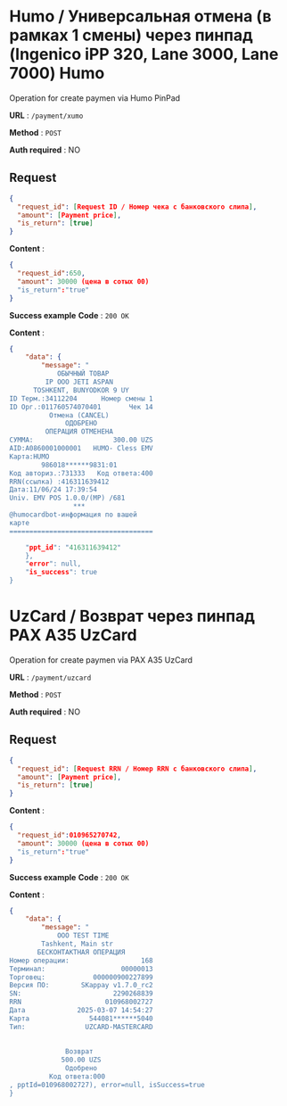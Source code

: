 # Humo / Универсальная отмена (в рамках 1 смены) через пинпад (Ingenico iPP 320, Lane 3000, Lane 7000) Humo

Operation for create paymen via Humo PinPad

**URL** : `/payment/xumo`

**Method** : `POST`

**Auth required** : NO
## Request 
```json
{
  "request_id": [Request ID / Номер чека с банковского слипа],
  "amount": [Payment price],
  "is_return": [true]
}
```
**Content** :
```json
{
  "request_id":650,
  "amount": 30000 (цена в сотых 00)
  "is_return":"true"
}
```

**Success example**
**Code** : `200 OK`

**Content** :
```json
{
    "data": {
        "message": "
            ОБЫЧНЫЙ ТОВАР
         IP OOO JETI ASPAN
      TOSHKENT, BUNYODKOR 9 UY
ID Терм.:34112204      Номер смены 1
ID Орг.:011760574070401       Чек 14
          Отмена (CANCEL)
              ОДОБРЕНО
         ОПЕРАЦИЯ ОТМЕНЕНА
СУММА:                    300.00 UZS
AID:A0860001000001   HUMO- Cless EMV
Карта:HUMO
        986018******9831:01
Код авториз.:731333   Код ответа:400
RRN(ссылка) :416311639412
Дата:11/06/24 17:39:54
Univ. EMV POS 1.0.0/(MP) /681
                ***
@humocardbot-информация по вашей
карте
====================================

	"ppt_id": "416311639412"
    },
    "error": null,
    "is_success": true
}
```

# UzCard / Возврат через пинпад PAX A35 UzCard

Operation for create paymen via PAX A35 UzCard

**URL** : `/payment/uzcard`

**Method** : `POST`

**Auth required** : NO
## Request 
```json
{
  "request_id": [Request RRN / Номер RRN с банковского слипа],
  "amount": [Payment price],
  "is_return": [true]
}
```
**Content** :
```json
{
  "request_id":010965270742,
  "amount": 30000 (цена в сотых 00)
  "is_return":"true"
}
```

**Success example**
**Code** : `200 OK`

**Content** :
```json
{
    "data": {
        "message": "
            OOO TEST TIME
        Tashkent, Main str
       БЕСКОНТАКТНАЯ ОПЕРАЦИЯ
Номер операции:                  168
Терминал:                   00000013
Торговец:            000000900227899
Версия ПО:        SKappay v1.7.0_rc2
SN:                       2290268839
RRN                     010968002727
Дата             2025-03-07 14:54:27
Карта               544081******5040
Тип:               UZCARD-MASTERCARD
 
 
              Возврат
             500.00 UZS
              Одобрено
          Код ответа:000 
, pptId=010968002727), error=null, isSuccess=true
}
```
